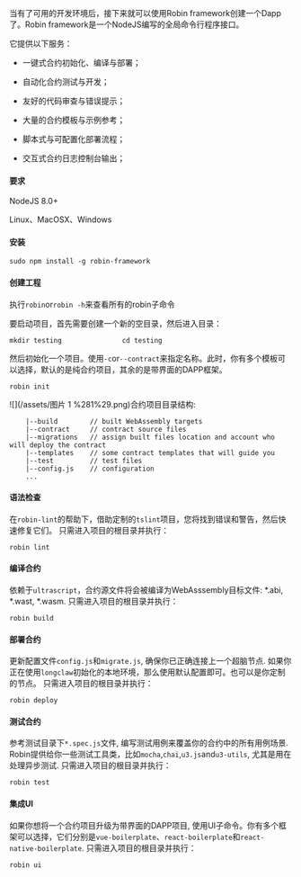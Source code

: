 当有了可用的开发环境后，接下来就可以使用Robin framework创建一个Dapp了。Robin framework是一个NodeJS编写的全局命令行程序接口。

它提供以下服务：

* 一键式合约初始化、编译与部署；

* 自动化合约测试与开发；

* 友好的代码审查与错误提示；

* 大量的合约模板与示例参考；

* 脚本式与可配置化部署流程；

* 交互式合约日志控制台输出；

#### **要求**

NodeJS 8.0+

Linux、MacOSX、Windows

#### **安装**

`sudo npm install -g robin-framework`

#### **创建工程**

执行`robin`or`robin -h`来查看所有的robin子命令

要启动项目，首先需要创建一个新的空目录，然后进入目录：

`mkdir testing              
 cd testing`

然后初始化一个项目。使用`-c`or`--contract`来指定名称。此时，你有多个模板可以选择，默认的是纯合约项目，其余的是带界面的DAPP框架。

```
robin init
```

![](/assets/图片 1 %281%29.png)合约项目目录结构:

```
    |--build        // built WebAssembly targets
    |--contract     // contract source files
    |--migrations   // assign built files location and account who will deploy the contract
    |--templates    // some contract templates that will guide you
    |--test         // test files 
    |--config.js    // configuration
    ...
```

#### 语法检查

在`robin-lint`的帮助下，借助定制的`tslint`项目，您将找到错误和警告，然后快速修复它们。 只需进入项目的根目录并执行：

```
robin lint
```

#### 编译合约

依赖于`ultrascript`，合约源文件将会被编译为WebAsssembly目标文件: \*.abi, \*.wast, \*.wasm. 只需进入项目的根目录并执行：

```
robin build
```

#### 部署合约

更新配置文件`config.js`和`migrate.js`, 确保你已正确连接上一个超脑节点. 如果你正在使用`longclaw`初始化的本地环境，那么使用默认配置即可。也可以是你定制的节点。 只需进入项目的根目录并执行：

```
robin deploy
```

#### 测试合约

参考测试目录下`*.spec.js`文件, 编写测试用例来覆盖你的合约中的所有用例场景. Robin提供给你一些测试工具类，比如`mocha`,`chai`,`u3.js`and`u3-utils`, 尤其是用在处理异步测试. 只需进入项目的根目录并执行：

```
robin test
```

#### 集成UI

如果你想将一个合约项目升级为带界面的DAPP项目, 使用UI子命令。你有多个框架可以选择，它们分别是`vue-boilerplate`、`react-boilerplate`和`react-native-boilerplate`. 只需进入项目的根目录并执行：

```
robin ui
```



